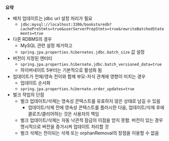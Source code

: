 **요약**
- 배치 업데이트는 jdbc url 설정 처리가 필요
  - `jdbc:mysql://localhost:3306/bookstoredb?cachePreStmts=true&userServerPrepStmts=true&rewriteBatchedStatements=true`
- 다른 RDBMS의 경우
  - MySQL 관련 설정 제거하고
  - `spring.jpa.properties.hibernates.jdbc.batch_size` 값 설정
- 버전이 지정된 엔터티
  - `spring.jpa.properties.hibernate.jdbc.batch_versioned_data=true`
  - 하이버네이트 5부터는 기본적으로 활성화 됨
- 업데이트가 전체/영속 전이와 함께 부모-자식 관계에 영향이 미치는 경우
  - 업데이트 순서화
  - `spring.jpa.properties.hibernate.order_updates=true`
- 벌크 작업의 단점
  - 벌크 업데이트/삭제는 영속성 콘텍스트를 유효하지 않은 상태로 남길 수 있음
    - 업데이트/삭제 전에 영속성 콘텍스트를 플러시한 다음, 업데이트/삭제 후에 클로즈/클리어하는 것은 사용자의 책임
  - 벌크 업데이트/삭제는 자동 낙관적 잠금의 이점을 얻지 못함. 버전이 있는 경우 명시적으로 버전을 증가시켜 업데이트 처리할 것
  - 벌크 삭제는 전이되는 삭제 또는 orphanRemoval의 장점을 이용할 수 없음
